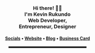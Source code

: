  <!-- Hi there! Feel free to make this your own but don't dare use my info -->
  
<div align="center">
  <a href="https://rukundo-kevin.github.io><img src="kevin.png" alt="Ajulu's Header"></a>

  <br>
  
<h3>Hi there! 👋🤓<br>I'm Kevin Rukundo <br> Web Developer, <br>Entrepreneur, Designer</h3>

<h4> <a href="https://links.stephenajulu.com">Socials</a> • <a href="https://stephenajulu.com">Website</a> • <a href="https://ajulusthoughts.stephenajulu.com">Blog</a> • <a href="https://stephenajuluscard.carrd.co/">Business Card</a> </h4>

<hr width="50%" style="height:5px;">
